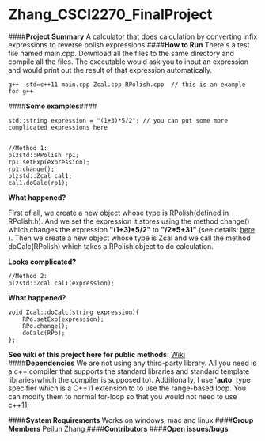 # Zhang_CSCI2270_FinalProject
####**Project	Summary**
A calculator that does calculation by converting infix expressions to reverse polish expressions
####**How	to	Run**
There's a test file named main.cpp. Download all the files to the same directory and compile all the files.
The executable would ask you to input an expression and would print out the result of that expression automatically.


    g++ -std=c++11 main.cpp Zcal.cpp RPolish.cpp  // this is an example for g++
    
####**Some examples**####


    std::string expression = "(1+3)*5/2"; // you can put some more complicated expressions here
    
    
    //Method 1:
    plzstd::RPolish rp1;
    rp1.setExp(expression);
    rp1.change();
    plzstd::Zcal cal1;
    cal1.doCalc(rp1);
    
__What happened?__


First of all, we create a new object whose type is RPolish(defined in RPolish.h). And we set the expression it stores using the method change() which changes the expression __"(1+3)*5/2"__ to __"/2*5+31"__ (see details: [here](http://en.wikipedia.org/wiki/Reverse_Polish_notation) ). Then we create a new object whose type is Zcal and we call the method doCalc(RPolish) which takes a RPolish object to do calculation.

__Looks complicated?__


    //Method 2:
    plzstd::Zcal cal1(expression);

__What happened?__




    void Zcal::doCalc(string expression){
        RPo.setExp(expression);
        RPo.change();
        doCalc(RPo);
    };
    

__See wiki of this project here for public methods:__ [Wiki](https://github.com/Pezhin/Zhang_CSCI2270_FinalProject/wiki)    
####**Dependencies**
We are not using any third-party library. All you need is a c++ compiler that supports the standard libraries and standard template libraries(which the compiler is supposed to). Additionally, I use '**auto**' type specifier which is a C++11 extension to to use the range-based loop. You can modify them to normal for-loop so that you would not need to use c++11;



    
    

####**System	Requirements**
Works on windows, mac and linux
####**Group	Members**
Peilun Zhang
####**Contributors**
####**Open	issues/bugs**

